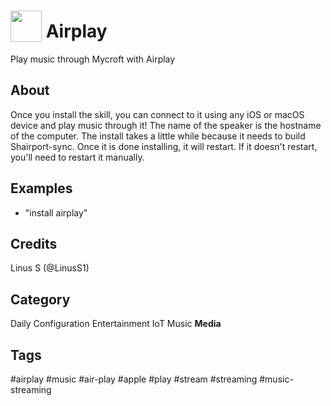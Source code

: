 # <img src='http://linuss1.pythonanywhere.com/static/mycroft/mycroft-airplay-skill-logo-50x50.jpg' card_color='#AEE2CA' width='50' height='50' style='vertical-align:bottom'/> Airplay
Play music through Mycroft with Airplay

## About 
Once you install the skill, you can connect to it using any iOS or macOS device and play music through it!
The name of the speaker is the hostname of the computer.
The install takes a little while because it needs to build Shairport-sync. Once it is done installing, it will restart. If it doesn't restart, you'll need to restart it manually.


## Examples 
* "install airplay"

## Credits 
Linus S (@LinusS1)



## Category
Daily
Configuration
Entertainment
IoT
Music
**Media**

## Tags
#airplay
#music
#air-play
#apple
#play
#stream
#streaming
#music-streaming
